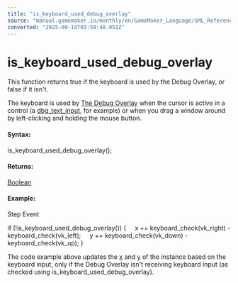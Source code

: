 ```yaml
---
title: "is_keyboard_used_debug_overlay"
source: "manual.gamemaker.io/monthly/en/GameMaker_Language/GML_Reference/Debugging/is_keyboard_used_debug_overlay.htm"
converted: "2025-09-14T03:59:48.951Z"
---
```


# is\_keyboard\_used\_debug\_overlay

This function returns true if the keyboard is used by the Debug Overlay, or false if it isn't.

The keyboard is used by [The Debug Overlay](The_Debug_Overlay.md) when the cursor is active in a control (a [dbg\_text\_input](dbg_text_input.md), for example) or when you drag a window around by left-clicking and holding the mouse button.

#### Syntax:

is\_keyboard\_used\_debug\_overlay();

#### Returns:

[Boolean](../../../../../../GameMaker_Language/GML_Overview/Data_Types.md)

#### Example:

Step Event

if (!is\_keyboard\_used\_debug\_overlay())
{
    x += keyboard\_check(vk\_right) - keyboard\_check(vk\_left);
    y += keyboard\_check(vk\_down) - keyboard\_check(vk\_up);
}

The code example above updates the [x](../Asset_Management/Instances/Instance_Variables/x.md) and [y](../Asset_Management/Instances/Instance_Variables/y.md) of the instance based on the keyboard input, only if the Debug Overlay isn't receiving keyboard input (as checked using is\_keyboard\_used\_debug\_overlay).